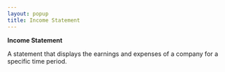 ```yaml
---
layout: popup
title: Income Statement
---
```



**Income Statement**


A statement that displays the earnings and expenses of a company for a specific time period.
